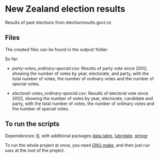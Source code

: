 # New Zealand election results
Results of past elections from electionresults.govt.nz


## Files

The created files can be found in the output/ folder.

So far:

- *party-votes_ordinary-special.csv*: Results of party vote since
2002, showing the number of votes by year, electorate, and party, with
the total number of votes, the number of ordinary votes and the number
of special votes.

- *electoral-votes_ordinary-special.csv*: Results of electoral vote
since 2002, showing the number of votes by year, electorate, candidate
and party, with the total number of votes, the number of ordinary
votes and the number of special votes.


## To run the scripts

Dependencies: [R](https://www.r-project.org/), with additional
packages
[data.table](http://cran.stat.auckland.ac.nz/web/packages/data.table/index.html),
[lubridate](http://cran.stat.auckland.ac.nz/web/packages/lubridate/index.html),
[stringr](http://cran.stat.auckland.ac.nz/web/packages/stringr/index.html)

To run the whole project at once, you need [GNU
make](https://www.gnu.org/software/make/), and then just run `make` at
the root of the project.




